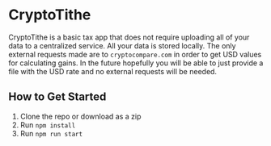 # CryptoTithe

CryptoTithe is a basic tax app that does not require uploading all of your data to a centralized service. All your data is stored locally. The only external requests made are to `cryptocompare.com` in order to get USD values for calculating gains.  In the future hopefully you will be able to just provide a file with the USD rate and no external requests will be needed.

## How to Get Started
  1. Clone the repo or download as a zip
  2. Run `npm install`
  3. Run `npm run start`
